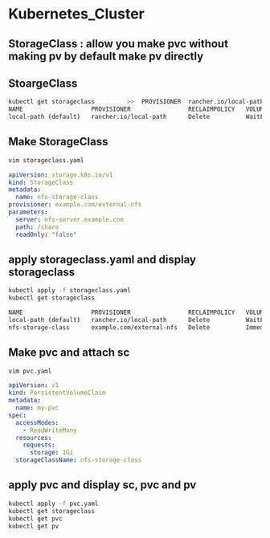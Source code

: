 # Kubernetes_Cluster
## StorageClass : allow you make pvc without making pv by default make pv directly

## StoargeClass
``` bash
kubectl get storageclass         >>  PROVISIONER  rancher.io/local-path
NAME                   PROVISIONER                RECLAIMPOLICY   VOLUMEBINDINGMODE      ALLOWVOLUMEEXPANSION   AGE
local-path (default)   rancher.io/local-path      Delete          WaitForFirstConsumer   false                  16h
```

## Make StorageClass
``` bash
vim storageclass.yaml
```
``` yaml
apiVersion: storage.k8s.io/v1
kind: StorageClass
metadata:
  name: nfs-storage-class
provisioner: example.com/external-nfs
parameters:
  server: nfs-server.example.com
  path: /share
  readOnly: "false"
```
## apply storageclass.yaml and display storageclass
``` bash
kubectl apply -f storageclass.yaml
kubectl get storageclass

NAME                   PROVISIONER                RECLAIMPOLICY   VOLUMEBINDINGMODE      ALLOWVOLUMEEXPANSION   AGE
local-path (default)   rancher.io/local-path      Delete          WaitForFirstConsumer   false                  16h
nfs-storage-class      example.com/external-nfs   Delete          Immediate              false                  5m54s
```

## Make pvc and attach sc
``` bash
vim pvc.yaml
```
``` yaml
apiVersion: v1
kind: PersistentVolumeClaim
metadata:
  name: my-pvc
spec:
  accessModes:
    - ReadWriteMany
  resources:
    requests:
      storage: 1Gi
  storageClassName: nfs-storage-class

```
## apply pvc and display sc, pvc and pv
``` bash
kubectl apply -f pvc.yaml
kubectl get storageclass
kubectl get pvc
kubectl get pv

```
